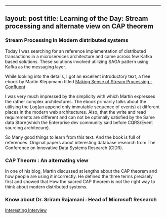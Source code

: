 
---
layout: post
title: Learning of the Day: Stream processing and alternate view on CAP theorem
---

### Stream Processing in Modern distributed systems
Today I was  searching for an reference implementation of distributed transactions in a microservices architecture and came across few Kafka based solutions. These solutions involved utilizing SAGA pattern using Kafka as the messaging layer.

While looking into the details, I got an excellent introductory text, a free ebook by Martin Kleppmann titled [ Making Sense of Stream Processing -Confluent ](https://www.confluent.io/wpcontent/uploads/2016/08/Making_Sense_of_Stream_Processing_Confluent_1.pdf)

I was very much impressed by the simplicity with which Martin expresses the rather complex architectures.
The ebook primarily talks about the utilising the Log(an append only immutable sequence of events) at different places in the modern web architectures. Also, that the write and read requirements are different and can not be optimally satisfied by the Same data Store(which the Enterprise dev community said before CQRS\Event sourcing architecure).

So Many good things to learn from this text.
And the book is full of references. Original papers about interesting database research from The Conference on Innovative Data Systems Research (CIDR).



### CAP Theorm : An alternating view

In one of his blog, Martin discussed at lengths about the CAP theorem and how people are using it incorrectly. He defined the three terms precisely first and showed that How the sacred CAP theorem is not the right way to think about modern distributed systems.


### Know about Dr. Sriram Rajamani : Head of Microsoft Research
[ Interesting Interview ](https://www.microsoft.com/en-us/research/blog/innovating-in-india-with-dr-sriram-rajamani/)
